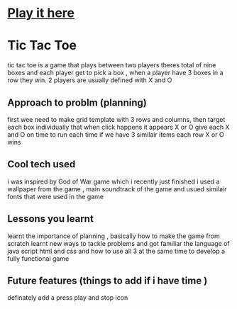 
# [Play it here ](https://pouryaace.github.io/TicTacToe/)




# Tic Tac Toe

tic tac toe is a game that plays between two players theres total of nine boxes and each player get to pick a box , when a player have 3 boxes in a row 
they win.
2 players are usually defined with X and O

## Approach to problm (planning)

first wee need to make grid template with 3 rows and columns,
then target each box individually that when click happens it appears X or O
give each X and O on time to run each time
if we have 3 similair items each row X or O wins

## Cool tech used

i was inspired by God of War game which i recently just finished i used a wallpaper from the game , main soundtrack of the game and usued similair fonts that were used in the game

## Lessons you learnt
learnt the importance of planning , basically how to make the game from scratch 
learnt new ways to tackle problems and got familiar the language of java script
html and css and how to use all 3 at the same time to develop a fully functional game

## Future features (things to add if i have time )

definately add a press play and stop icon
